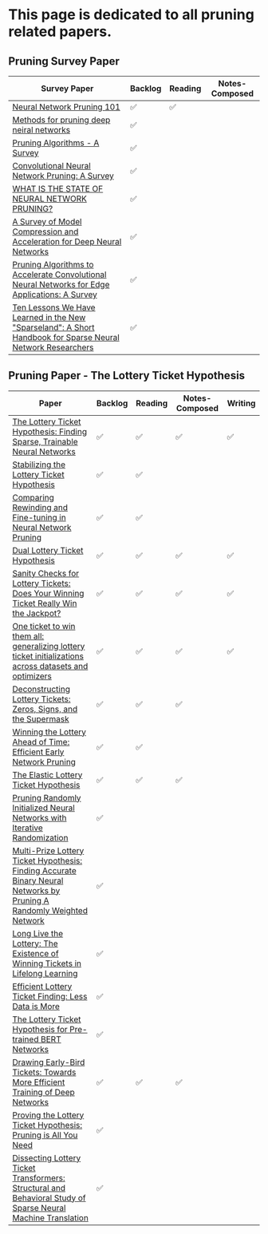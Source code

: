 # This page is dedicated to all pruning related papers. 


## Pruning Survey Paper

| Survey Paper              | Backlog | Reading | Notes-Composed | 
| ------------------------  |---------| --------| ---------------|
|[Neural Network Pruning 101](https://towardsdatascience.com/neural-network-pruning-101-af816aaea61)|:white_check_mark: |:white_check_mark:||
|[Methods for pruning deep neiral networks](http://usir.salford.ac.uk/id/eprint/64107/8/Methods_for_Pruning_Deep_Neural_Networks.pdf)| :white_check_mark: |||
|[Pruning Algorithms - A Survey](https://axon.cs.byu.edu/~martinez/classes/678/Papers/Reed_PruningSurvey.pdf)|:white_check_mark: ||| 
|[Convolutional Neural Network Pruning: A Survey](https://ieeexplore.ieee.org/stamp/stamp.jsp?tp=&arnumber=9189610)|:white_check_mark: |||
|[WHAT IS THE STATE OF NEURAL NETWORK PRUNING?](https://arxiv.org/pdf/2003.03033.pdf)|:white_check_mark: |||
|[A Survey of Model Compression and Acceleration for Deep Neural Networks](https://arxiv.org/abs/1710.09282)| :white_check_mark: |||
|[Pruning Algorithms to Accelerate Convolutional Neural Networks for Edge Applications: A Survey](https://arxiv.org/pdf/2005.04275.pdf)| :white_check_mark: |||
| [Ten Lessons We Have Learned in the New "Sparseland": A Short Handbook for Sparse Neural Network Researchers](https://arxiv.org/abs/2302.02596)|:white_check_mark: |||


## Pruning Paper - The Lottery Ticket Hypothesis 

| Paper               | Backlog | Reading | Notes-Composed | Writing |
| --------------------|---------| --------| ---------------|---------|
| [The Lottery Ticket Hypothesis: Finding Sparse, Trainable Neural Networks](https://arxiv.org/abs/1803.03635)|:white_check_mark: |:white_check_mark:|:white_check_mark:|:white_check_mark: |
| [Stabilizing the Lottery Ticket Hypothesis](https://arxiv.org/abs/1903.01611)|:white_check_mark: |:white_check_mark:|||
| [Comparing Rewinding and Fine-tuning in Neural Network Pruning](https://arxiv.org/abs/2003.02389)|:white_check_mark: |:white_check_mark:|||
| [Dual Lottery Ticket Hypothesis](https://openreview.net/forum?id=fOsN52jn25l)|:white_check_mark: |:white_check_mark:|:white_check_mark:|:white_check_mark: |
| [Sanity Checks for Lottery Tickets: Does Your Winning Ticket Really Win the Jackpot?](https://papers.nips.cc/paper/2021/hash/6a130f1dc6f0c829f874e92e5458dced-Abstract.html)|:white_check_mark: |:white_check_mark:|:white_check_mark:|:white_check_mark: |
| [One ticket to win them all: generalizing lottery ticket initializations across datasets and optimizers](https://arxiv.org/abs/1906.02773)|:white_check_mark: |:white_check_mark:|:white_check_mark:|:white_check_mark: |
| [Deconstructing Lottery Tickets: Zeros, Signs, and the Supermask](https://arxiv.org/abs/1905.01067)|:white_check_mark: |:white_check_mark:|:white_check_mark:||
| [Winning the Lottery Ahead of Time: Efficient Early Network Pruning](https://proceedings.mlr.press/v162/rachwan22a.html) |:white_check_mark: |:white_check_mark:|||
| [The Elastic Lottery Ticket Hypothesis](https://papers.nips.cc/paper/2021/hash/dfccdb8b1cc7e4dab6d33db0fef12b88-Abstract.html)|:white_check_mark: |:white_check_mark:|:white_check_mark:||
| [Pruning Randomly Initialized Neural Networks with Iterative Randomization](https://papers.nips.cc/paper/2021/hash/23e582ad8087f2c03a5a31c125123f9a-Abstract.html)|:white_check_mark: |||
| [Multi-Prize Lottery Ticket Hypothesis: Finding Accurate Binary Neural Networks by Pruning A Randomly Weighted Network](https://openreview.net/forum?id=U_mat0b9iv)|:white_check_mark: |||
| [Long Live the Lottery: The Existence of Winning Tickets in Lifelong Learning](https://openreview.net/forum?id=LXMSvPmsm0g)|:white_check_mark: || |
| [Efficient Lottery Ticket Finding: Less Data is More](https://proceedings.mlr.press/v139/zhang21c.html)|:white_check_mark: |||
| [The Lottery Ticket Hypothesis for Pre-trained BERT Networks](https://proceedings.neurips.cc/paper/2020/file/b6af2c9703f203a2794be03d443af2e3-Paper.pdf)|:white_check_mark: |||
| [Drawing Early-Bird Tickets: Towards More Efficient Training of Deep Networks](https://arxiv.org/abs/1909.11957)|:white_check_mark: |:white_check_mark:|:white_check_mark: |
| [Proving the Lottery Ticket Hypothesis: Pruning is All You Need](https://arxiv.org/abs/2002.00585)|:white_check_mark: |||
| [Dissecting Lottery Ticket Transformers: Structural and Behavioral Study of Sparse Neural Machine Translation](https://aclanthology.org/2020.blackboxnlp-1.19/)|:white_check_mark: |||
